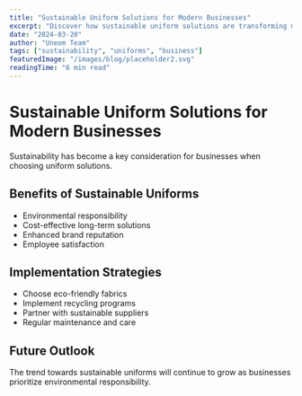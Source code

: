 ```yaml
---
title: "Sustainable Uniform Solutions for Modern Businesses"
excerpt: "Discover how sustainable uniform solutions are transforming modern business practices."
date: "2024-03-20"
author: "Uneom Team"
tags: ["sustainability", "uniforms", "business"]
featuredImage: "/images/blog/placeholder2.svg"
readingTime: "6 min read"
---
```


# Sustainable Uniform Solutions for Modern Businesses

Sustainability has become a key consideration for businesses when choosing uniform solutions.

## Benefits of Sustainable Uniforms

- Environmental responsibility
- Cost-effective long-term solutions
- Enhanced brand reputation
- Employee satisfaction

## Implementation Strategies

- Choose eco-friendly fabrics
- Implement recycling programs
- Partner with sustainable suppliers
- Regular maintenance and care

## Future Outlook

The trend towards sustainable uniforms will continue to grow as businesses prioritize environmental responsibility.
